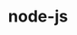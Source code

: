 ---
title: "node-js"
layout: cache
categories: [package, develop]
meta: {"versions": ["19.2.0"], "compilers": ["gcc@=7.5.0"], "oss": ["ubuntu18.04"], "platforms": ["linux"], "targets": ["x86_64_v3"], "stacks": ["developer-tools", "root"], "num_specs": 4, "num_specs_by_stack": {"developer-tools": 4, "root": 4}}
spec_details: [{"hash": "cgak4ca64ogqmwpw2rmmnldlx7etzsfl", "compiler": "gcc@=7.5.0", "versions": ["19.2.0"], "os": "ubuntu18.04", "platform": "linux", "target": "x86_64_v3", "variants": ["build_system=generic", "~debug", "~doc", "~icu4c", "+openssl", "+zlib"], "stacks": ["developer-tools", "root"], "size": "-", "tarball": "https://binaries.spack.io/develop/build_cache/linux-ubuntu18.04-x86_64_v3/gcc-7.5.0/node-js-19.2.0/linux-ubuntu18.04-x86_64_v3-gcc-7.5.0-node-js-19.2.0-cgak4ca64ogqmwpw2rmmnldlx7etzsfl.spack"}, {"hash": "z7j7luoouf2jhglfljfoflz6j3j2y2ny", "compiler": "gcc@=7.5.0", "versions": ["19.2.0"], "os": "ubuntu18.04", "platform": "linux", "target": "x86_64_v3", "variants": ["build_system=generic", "~debug", "~doc", "~icu4c", "+openssl", "+zlib"], "stacks": ["developer-tools", "root"], "size": "-", "tarball": "https://binaries.spack.io/develop/build_cache/linux-ubuntu18.04-x86_64_v3/gcc-7.5.0/node-js-19.2.0/linux-ubuntu18.04-x86_64_v3-gcc-7.5.0-node-js-19.2.0-z7j7luoouf2jhglfljfoflz6j3j2y2ny.spack"}, {"hash": "mhyirlkwomkroqna3vafcnvawa24vv2c", "compiler": "gcc@=7.5.0", "versions": ["19.2.0"], "os": "ubuntu18.04", "platform": "linux", "target": "x86_64_v3", "variants": ["build_system=generic", "~debug", "~doc", "~icu4c", "+openssl", "+zlib"], "stacks": ["developer-tools", "root"], "size": "-", "tarball": "https://binaries.spack.io/develop/build_cache/linux-ubuntu18.04-x86_64_v3/gcc-7.5.0/node-js-19.2.0/linux-ubuntu18.04-x86_64_v3-gcc-7.5.0-node-js-19.2.0-mhyirlkwomkroqna3vafcnvawa24vv2c.spack"}, {"hash": "jve3mgrngsk4hnfgcwitfdz6ch6vj6ur", "compiler": "gcc@=7.5.0", "versions": ["19.2.0"], "os": "ubuntu18.04", "platform": "linux", "target": "x86_64_v3", "variants": ["build_system=generic", "~debug", "~doc", "~icu4c", "+openssl", "+zlib"], "stacks": ["developer-tools", "root"], "size": "-", "tarball": "https://binaries.spack.io/develop/build_cache/linux-ubuntu18.04-x86_64_v3/gcc-7.5.0/node-js-19.2.0/linux-ubuntu18.04-x86_64_v3-gcc-7.5.0-node-js-19.2.0-jve3mgrngsk4hnfgcwitfdz6ch6vj6ur.spack"}]
---